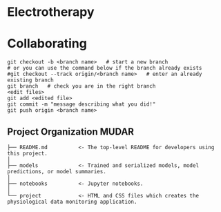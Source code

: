 # Electrotherapy

Collaborating
===============================
    git checkout -b <branch name>   # start a new branch
    # or you can use the command below if the branch already exists
    #git checkout --track origin/<branch name>   # enter an already existing branch
    git branch   # check you are in the right branch
    <edit files>
    git add <edited file>
    git commit -m "message describing what you did!"
    git push origin <branch name>


Project Organization MUDAR
------------

    ├── README.md          <- The top-level README for developers using this project.
    │
    ├── models             <- Trained and serialized models, model predictions, or model summaries.
    │
    ├── notebooks          <- Jupyter notebooks.
    │
    └── project            <- HTML and CSS files which creates the physiological data monitoring application.
